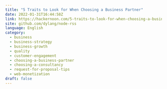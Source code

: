 ```yaml
---
title: "5 Traits to Look for When Choosing a Business Partner"
date: 2022-01-31T16:44:58Z
link: https://hackernoon.com/5-traits-to-look-for-when-choosing-a-business-partner?source=rss&utm_medium=RSS&utm_source=news.12bit.vn
site: github.com/dylang/node-rss
language: English
category:
  - business
  - business-strategy
  - business-growth
  - quality
  - customer-engagement
  - choosing-a-business-partner
  - choosing-a-consultancy
  - request-for-proposal-tips
  - web-monetization
draft: false
---
```

